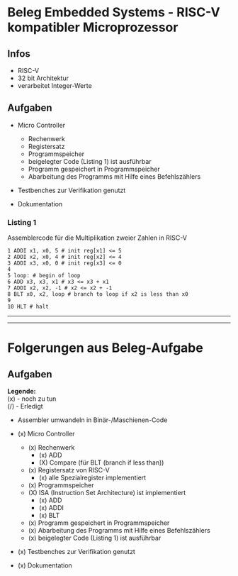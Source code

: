 # Beleg Embedded Systems - RISC-V kompatibler Microprozessor

## Infos
* RISC-V
* 32 bit Architektur
* verarbeitet Integer-Werte

## Aufgaben
* Micro Controller
    * Rechenwerk
    * Registersatz
    * Programmspeicher
    * beigelegter Code (Listing 1) ist ausführbar
    * Programm gespeichert in Programmspeicher
    * Abarbeitung des Programms mit Hilfe eines Befehlszählers

* Testbenches zur Verifikation genutzt
* Dokumentation


### Listing 1
Assemblercode für die Multiplikation zweier Zahlen in RISC-V
~~~~
1 ADDI x1, x0, 5 # init reg[x1] <= 5
2 ADDI x2, x0, 4 # init reg[x2] <= 4
3 ADDI x3, x0, 0 # init reg[x3] <= 0
4
5 loop: # begin of loop
6 ADD x3, x3, x1 # x3 <= x3 + x1
7 ADDI x2, x2, -1 # x2 <= x2 + -1
8 BLT x0, x2, loop # branch to loop if x2 is less than x0
9
10 HLT # halt
~~~~

----
----
# Folgerungen aus Beleg-Aufgabe

## Aufgaben
**Legende:** <br>
(x) - noch zu tun <br>
(/) - Erledigt

* Assembler umwandeln in Binär-/Maschienen-Code
* (x) Micro Controller
    * (x) Rechenwerk
        * (x) ADD
        * (X) Compare (für BLT (branch if less than))
    * (x) Registersatz von RISC-V
        * (x) alle Spezialregister implementiert
    * (x) Programmspeicher
    * (X) ISA (Instruction Set Architecture) ist implementiert
        * (x) ADD
        * (x) ADDI
        * (x) BLT
    * (x) Programm gespeichert in Programmspeicher
    * (x) Abarbeitung des Programms mit Hilfe eines Befehlszählers
    * (x) beigelegter Code (Listing 1) ist ausführbar

* (x) Testbenches zur Verifikation genutzt
* (x) Dokumentation